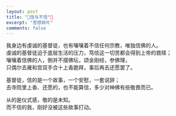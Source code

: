 ```yaml
---
layout: post
title: "信与不信"
excerpt: "思想碎片"
comments: false
---
```


我身边有虔诚的基督徒，也有嚷嚷着不信任何宗教，唯独信佛的人。		
虔诚的基督徒迫于底层生活的压力，笃信这一切苦都会得到上帝的救赎；		
嚷嚷着信佛的人，倒并不摆佛坛，颂金刚经，参佛理，		
只偶尔去雍和宫双手合十上香跪拜，事后再去还愿罢了。


基督徒，信的是一个故事，一个安慰，一套说辞；		
去寺院里上香、还愿的，也不能算信，多少对神佛有些敬畏而已。


从的是仪式感，敬的是未知。		
而不信的我，刚好没被这些故事打动。  
